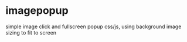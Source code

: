 # imagepopup
simple image click and fullscreen popup css/js, using background image sizing to fit to screen
